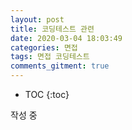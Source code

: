```yaml
---
layout: post
title: 코딩테스트 관련
date: 2020-03-04 18:03:49
categories: 면접
tags: 면접 코딩테스트
comments_gitment: true
---
```


* TOC 
{:toc}

작성 중